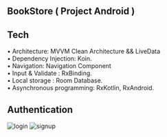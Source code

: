## BookStore ( Project Android )
## Tech
• Architecture: MVVM Clean Architecture && LiveData <br>
• Dependency Injection: Koin. <br>
• Navigation: Navigation Component <br>
• Input & Validate : RxBinding. <br>
• Local storage : Room Database. <br>
• Asynchronous programming: RxKotlin, RxAndroid. 

## Authentication
![login](https://github.com/dinhthi1440/Club-management-program/assets/108991843/4095b63d-45ea-47ef-acc7-ae99b1047a39)
![signup](https://github.com/dinhthi1440/Club-management-program/assets/108991843/88c40d8f-3f53-49f6-831f-c89187826d8b)
